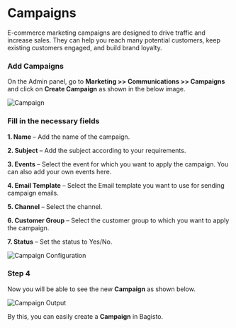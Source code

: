 # Campaigns

E-commerce marketing campaigns are designed to drive traffic and increase sales. They can help you reach many potential customers, keep existing customers engaged, and build brand loyalty.

### Add Campaigns

On the Admin panel, go to **Marketing >> Communications >> Campaigns** and click on **Create Campaign** as shown in the below image.

<img src="/images/marketing/campaign.png" alt="Campaign" />

### Fill in the necessary fields

**1. Name** – Add the name of the campaign.  

**2. Subject** – Add the subject according to your requirements.  

**3. Events** – Select the event for which you want to apply the campaign. You can also add your own events here.  

**4. Email Template** – Select the Email template you want to use for sending campaign emails.  

**5. Channel** – Select the channel.  

**6. Customer Group** – Select the customer group to which you want to apply the campaign.  

**7. Status** – Set the status to Yes/No.  

<img src="/images/marketing/campaignConfigration.png" alt="Campaign Configuration" />

### Step 4

Now you will be able to see the new **Campaign** as shown below.

<img src="/images/marketing/campaignOutput.png" alt="Campaign Output" />

By this, you can easily create a **Campaign** in Bagisto.
